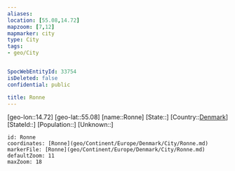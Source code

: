 ```yaml
---
aliases: 
location: [55.08,14.72]
mapzoom: [7,12] 
mapmarker: city 
type: City
tags:
- geo/City


SpocWebEntityId: 33754
isDeleted: false
confidential: public

title: Ronne
---
```

[geo-lon::14.72]
[geo-lat::55.08]
[name::Ronne]
[State::]
[Country::[Denmark](geo/Continent/Europe/Denmark.md)]
[StateId::]
[Population::]
[Unknown::]


```leaflet
id: Ronne
coordinates: [Ronne](geo/Continent/Europe/Denmark/City/Ronne.md)
markerFile: [Ronne](geo/Continent/Europe/Denmark/City/Ronne.md)
defaultZoom: 11 
maxZoom: 18
```


